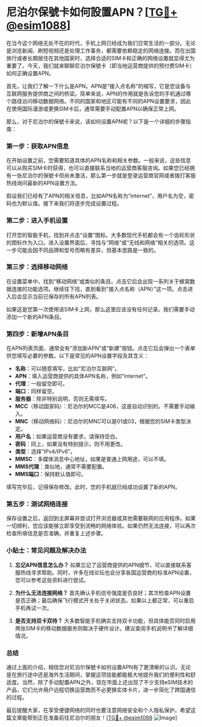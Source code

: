 # 尼泊尔保號卡如何設置APN？[[TG💪+ @esim1088](https://t.me/s/esim1088)]

在当今这个网络无处不在的时代，手机上网已经成为我们日常生活的一部分。无论是浏览新闻、刷短视频还是处理工作事务，都需要依赖稳定的网络连接。而在出国旅行或者长期居住在其他国家时，选择合适的SIM卡和正确的网络设置就显得尤为重要了。今天，我们就来聊聊尼泊尔保號卡（即当地运营商提供的预付费SIM卡）如何正确设置APN。

首先，让我们了解一下什么是APN。APN是“接入点名称”的缩写，它是您设备与互联网服务提供商之间的桥梁。简单来说，APN的作用就是告诉您的手机通过哪个路径访问移动数据网络。不同的国家和地区可能有不同的APN设置要求，因此在使用国际漫游或更换SIM卡后，通常需要手动配置APN以确保正常上网。

那么，对于尼泊尔的保號卡来说，该如何设置APN呢？以下是一个详细的步骤指南：

### **第一步：获取APN信息**
在开始设置之前，您需要知道具体的APN名称和相关参数。一般来说，这些信息可以从购买SIM卡时获得，也可以直接联系当地的运营商客服咨询。如果您已经拥有一张尼泊尔的保號卡但尚未激活，那么第一步就是登录运营商官网或者拨打客服热线询问最新的APN设置方法。

假设我们已经有了APN的相关信息，比如APN名称为“internet”，用户名为空，密码也为默认值。接下来我们将逐步完成设置过程。

### **第二步：进入手机设置**
打开您的智能手机，找到并点击“设置”图标。大多数现代手机都会有一个齿轮形状的图标作为入口。进入设置界面后，寻找与“网络”或“无线和网络”相关的选项。这一步可能会因不同品牌和型号而略有差异，但基本思路是一致的。

### **第三步：选择移动网络**
在设置菜单中，找到“移动网络”或类似的条目。点击它后会出现一系列关于蜂窝数据连接的功能选项。继续往下找，直到看到“接入点名称（APN）”这一项。点击进入后会显示当前已保存的所有APN列表。

如果这是您第一次使用该SIM卡上网，那么这里应该没有任何记录。我们需要手动添加一个新的APN条目。

### **第四步：新增APN条目**
在APN列表页面，通常会有“添加新APN”或“新建”按钮。点击它后会弹出一个表单供您填写必要的参数。以下是常见的APN设置字段及其含义：

- **名称**：可以随意填写，比如“尼泊尔互联网”。
- **APN**：填入运营商提供的具体APN名称，例如“internet”。
- **代理**：一般留空即可。
- **端口**：同样留空。
- **服务器**：除非特别说明，否则无需填写。
- **MCC**（移动国家码）：尼泊尔的MCC是406，这是自动识别的，不需要手动输入。
- **MNC**（移动网络码）：尼泊尔的MNC可以是01或03，根据您的SIM卡类型决定。
- **用户名**：如果运营商没有要求，请保持空白。
- **密码**：同上，如果没有特别提示，则不用更改。
- **类型**：选择“IPv4/IPv6”。
- **MMSC**：多媒体消息中心地址，如果是普通上网用途，可以不填。
- **MMS代理**：类似地，通常不需要配置。
- **MMS端口**：保持默认值即可。

填写完毕后，记得保存修改。此时，您的手机就已经成功设置了新的APN。

### **第五步：测试网络连接**
保存设置之后，返回到主屏幕并尝试打开浏览器或其他需要联网的应用程序。如果一切顺利，您应该能够立即享受到流畅的网络体验。如果仍然无法连接，可以再次检查所填信息是否准确，并重复上述步骤。

### **小贴士：常见问题及解决办法**

1. **忘记APN信息怎么办？**
   如果忘记了运营商提供的APN细节，可以直接联系客服热线寻求帮助。同时，许多在线论坛也会分享各国运营商的标准APN设置，您可以参考这些资料进行尝试。

2. **为什么无法连接网络？**
   首先确认手机信号强度是否良好；其次检查APN设置是否正确；最后确保飞行模式开关处于关闭状态。如果以上都正常，可以重启手机再试一次。

3. **是否支持双卡双待？**
   大多数智能手机确实支持双卡功能，但具体能否同时启用两张SIM卡的移动数据服务则取决于硬件设计。建议查阅手机说明书了解详细情况。

### **总结**
通过上面的介绍，相信您对尼泊尔保號卡如何设置APN有了更清晰的认识。无论是在旅行途中还是海外生活期间，掌握这项技能都能极大地提升我们的便利性和舒适度。当然，除了手动配置APN之外，现在市面上还出现了不少支持eSIM技术的产品，它们允许用户远程切换运营商而不必更换实体卡片，进一步简化了跨国通信的过程。

最后提醒大家，在享受便捷网络的同时也要注意网络安全和个人隐私保护。希望这篇文章能帮到正在准备前往尼泊尔的朋友！[[TG💪+ @esim1088](https://t.me/s/esim1088) ![Image](https://i.postimg.cc/4NQfJmqS/Snipaste-2025-05-13-00-14-12.png)]